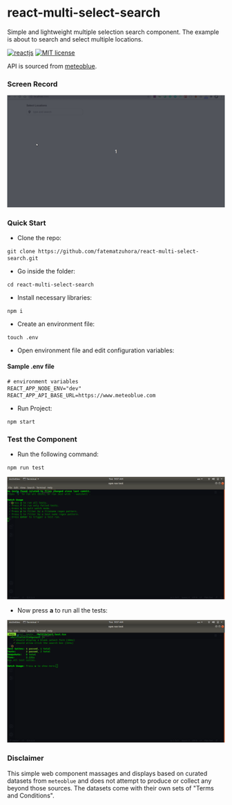 # react-multi-select-search
Simple and lightweight multiple selection search component. The example is about to search and select multiple locations.

[![reactjs](https://img.shields.io/badge/react-^16.13.1-blue.svg?style=flat-square)](https://github.com/facebook/react)
[![MIT license](https://img.shields.io/badge/license-MIT-brightgreen.svg?style=flat-square)](https://github.com/fatematzuhora/react-multi-select-search.git)

API is sourced from [meteoblue](https://www.meteoblue.com).

### Screen Record
![](doc/screenrecord.gif)

### Quick Start
* Clone the repo:
```
git clone https://github.com/fatematzuhora/react-multi-select-search.git
```
* Go inside the folder:
```
cd react-multi-select-search
```
* Install necessary libraries:
```
npm i
```
* Create an environment file:
```
touch .env
```
* Open environment file and edit configuration variables:

#### Sample .env file
```
# environment variables
REACT_APP_NODE_ENV="dev"
REACT_APP_API_BASE_URL=https://www.meteoblue.com
```
* Run Project:
```
npm start
```

### Test the Component
* Run the following command:
```
npm run test
```
![](doc/test-screen1.png)

* Now press **a** to run all the tests:

![](doc/test-screen2.png)

### Disclaimer
This simple web component massages and displays based on curated datasets from `meteoblue` and does not attempt to produce or collect any beyond those sources. The datasets come with their own sets of "Terms and Conditions".
